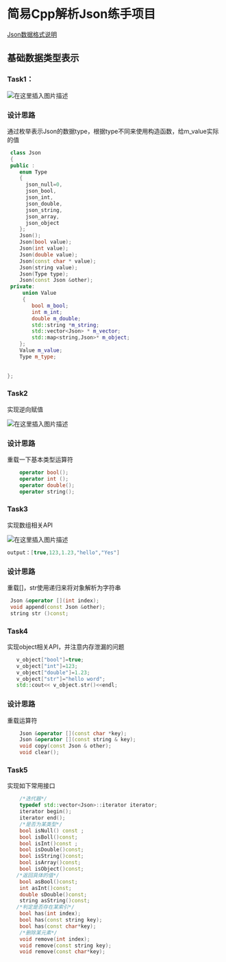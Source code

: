 # 简易Cpp解析Json练手项目
[Json数据格式说明](http://json.org/json-en.html)
## 基础数据类型表示
### Task1：
![在这里插入图片描述](https://img-blog.csdnimg.cn/6dd2e2355f1c426ba36a258f9d7bfb82.png)
### 设计思路
通过枚举表示Json的数据type，根据type不同来使用构造函数，给m_value实际的值
```cpp
 class Json
 {
 public :
    enum Type
    {
      json_null=0,
      json_bool,
      json_int,
      json_double,
      json_string,
      json_array,
      json_object
    };
    Json();
    Json(bool value);
    Json(int value);
    Json(double value);
    Json(const char * value);
    Json(string value);
    Json(Type type);
    Json(const Json &other);
 private:
     union Value
     {
        bool m_bool;
        int m_int;
        double m_double;
        std::string *m_string;
        std::vector<Json> * m_vector;
        std::map<string,Json>* m_object;
    };
    Value m_value;
    Type m_type;
   
             
};
```
### Task2
实现逆向赋值

![在这里插入图片描述](https://img-blog.csdnimg.cn/2b00b46b039840a1b5d0d216e49664a9.png)
### 设计思路
重载一下基本类型运算符
```cpp
    operator bool();
    operator int ();
    operator double();
    operator string();
```
### Task3
实现数组相关API

![在这里插入图片描述](https://img-blog.csdnimg.cn/e37593b7431e4f56b66ebd40baae2a88.png)

```cpp
output：[true,123,1.23,"hello","Yes"]
```
### 设计思路
重载[]，str使用递归来将对象解析为字符串
```cpp
 Json &operator [](int index);
 void append(const Json &other);
 string str ()const;

```
### Task4
实现object相关API，并注意内存泄漏的问题

```cpp
   v_object["bool"]=true;
   v_object["int"]=123;
   v_object["double"]=1.23;
   v_object["str"]="hello word";
   std::cout<< v_object.str()<<endl;
```
### 设计思路
重载运算符
```cpp
    Json &operator [](const char *key);
    Json &operator [](const string & key);
    void copy(const Json & other);
    void clear();
```

### Task5 
实现如下常用接口

```cpp
    /*迭代器*/
    typedef std::vector<Json>::iterator iterator;
    iterator begin();
    iterator end();
    /*是否为某类型*/
    bool isNull() const ;
    bool isBoll()const;
    bool isInt()const ;
    bool isDouble()const;
    bool isString()const;
    bool isArray()const;
    bool isObject()const;
   /*返回具体的值*/
    bool asBool()const;
    int asInt()const;
    double sDouble()const;
    string asString()const;
   /*判定是否存在某索引*/
    bool has(int index);
    bool has(const string key);
    bool has(const char*key);
    /*删除某元素*/
    void remove(int index);
    void remove(const string key);
    void remove(const char*key);
    
```
